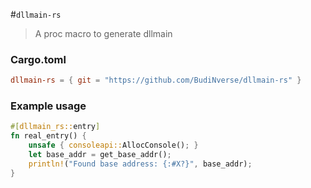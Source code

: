 #`dllmain-rs`
> A proc macro to generate dllmain

### Cargo.toml
```toml
dllmain-rs = { git = "https://github.com/BudiNverse/dllmain-rs" }
```

### Example usage
```rust
#[dllmain_rs::entry]
fn real_entry() {
    unsafe { consoleapi::AllocConsole(); }
    let base_addr = get_base_addr();
    println!("Found base address: {:#X?}", base_addr);
}
```